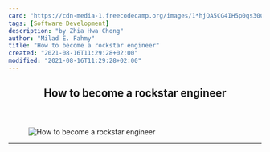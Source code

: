 ```yaml
---
card: "https://cdn-media-1.freecodecamp.org/images/1*hjQA5CG4IH5p0qs30Ci0ig.png"
tags: [Software Development]
description: "by Zhia Hwa Chong"
author: "Milad E. Fahmy"
title: "How to become a rockstar engineer"
created: "2021-08-16T11:29:28+02:00"
modified: "2021-08-16T11:29:28+02:00"
---
```

<div class="site-wrapper">
<main id="site-main" class="site-main outer">
<div class="inner">
<article class="post-full post tag-software-development tag-self-improvement tag-programming tag-computer-science tag-technology ">
<header class="post-full-header">
<h1 class="post-full-title">How to become a rockstar engineer</h1>
</header>
<figure class="post-full-image">
<picture>
<source media="(max-width: 700px)" sizes="1px" srcset="data:image/gif;base64,R0lGODlhAQABAIAAAAAAAP///yH5BAEAAAAALAAAAAABAAEAAAIBRAA7 1w">
<source media="(min-width: 701px)" sizes="(max-width: 800px) 400px,
(max-width: 1170px) 700px,
1400px" srcset="https://cdn-media-1.freecodecamp.org/images/1*hjQA5CG4IH5p0qs30Ci0ig.png 300w,
https://cdn-media-1.freecodecamp.org/images/1*hjQA5CG4IH5p0qs30Ci0ig.png 600w,
https://cdn-media-1.freecodecamp.org/images/1*hjQA5CG4IH5p0qs30Ci0ig.png 1000w,
https://cdn-media-1.freecodecamp.org/images/1*hjQA5CG4IH5p0qs30Ci0ig.png 2000w">
<img onerror="this.style.display='none'" src="https://cdn-media-1.freecodecamp.org/images/1*hjQA5CG4IH5p0qs30Ci0ig.png" alt="How to become a rockstar engineer">
</picture>
</figure>
<section class="post-full-content">
<div class="post-content medium-migrated-article">
</div>
<hr>
</section>
</article>
</div>
</main>
</div>
<!-- Google Tag Manager (noscript) -->
<!-- End Google Tag Manager (noscript) -->
